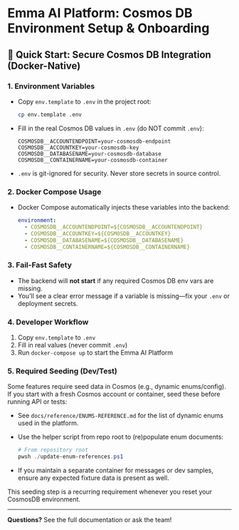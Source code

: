 # Emma AI Platform: Cosmos DB Environment Setup & Onboarding

## 🚀 Quick Start: Secure Cosmos DB Integration (Docker-Native)

### 1. Environment Variables

- Copy `env.template` to `.env` in the project root:
  ```sh
  cp env.template .env
  ```
- Fill in the real Cosmos DB values in `.env` (do NOT commit `.env`):
  ```env
  COSMOSDB__ACCOUNTENDPOINT=your-cosmosdb-endpoint
  COSMOSDB__ACCOUNTKEY=your-cosmosdb-key
  COSMOSDB__DATABASENAME=your-cosmosdb-database
  COSMOSDB__CONTAINERNAME=your-cosmosdb-container
  ```
- `.env` is git-ignored for security. Never store secrets in source control.

### 2. Docker Compose Usage

- Docker Compose automatically injects these variables into the backend:
  ```yaml
  environment:
    - COSMOSDB__ACCOUNTENDPOINT=${COSMOSDB__ACCOUNTENDPOINT}
    - COSMOSDB__ACCOUNTKEY=${COSMOSDB__ACCOUNTKEY}
    - COSMOSDB__DATABASENAME=${COSMOSDB__DATABASENAME}
    - COSMOSDB__CONTAINERNAME=${COSMOSDB__CONTAINERNAME}
  ```

### 3. Fail-Fast Safety

- The backend will **not start** if any required Cosmos DB env vars are missing.
- You’ll see a clear error message if a variable is missing—fix your `.env` or deployment secrets.

### 4. Developer Workflow

1. Copy `env.template` to `.env`
2. Fill in real values (never commit `.env`)
3. Run `docker-compose up` to start the Emma AI Platform

### 5. Required Seeding (Dev/Test)

Some features require seed data in Cosmos (e.g., dynamic enums/config). If you start with a fresh Cosmos account or container, seed these before running API or tests:

- See `docs/reference/ENUMS-REFERENCE.md` for the list of dynamic enums used in the platform.
- Use the helper script from repo root to (re)populate enum documents:

  ```powershell
  # From repository root
  pwsh ./update-enum-references.ps1
  ```

- If you maintain a separate container for messages or dev samples, ensure any expected fixture data is present as well.

This seeding step is a recurring requirement whenever you reset your CosmosDB environment.

---

**Questions?** See the full documentation or ask the team!
